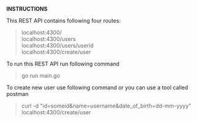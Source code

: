 **INSTRUCTIONS**

This REST API contains following four routes: <br/>
  > localhost:4300/  <br/>
  > localhost:4300/users   <br/>
  > localhost:4300/users/userid   <br/>
  > localhost:4300/create/user     <br/>


To run this REST API run following command  <br/>
> go run main.go                     <br/>

To create new user use following command or you can use a tool called postman <br/>
> curl -d "id=someid&name=username&date_of_birth=dd-mm-yyyy" localhost:4300/create/user <br/>

 
